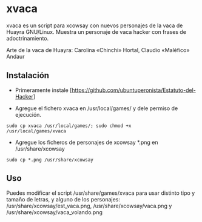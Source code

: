 # xvaca

xvaca es un script para xcowsay con nuevos personajes de la vaca de Huayra GNU/Linux.
Muestra un personaje de vaca hacker con frases de adoctrinamiento.

Arte de la vaca de Huayra: Carolina «Chinchi» Hortal, Claudio «Maléfico» Andaur

## Instalación

* Primeramente instale [https://github.com/ubuntuperonista/Estatuto-del-Hacker]

* Agregue el fichero <file>xvaca</file> en /usr/local/games/ y dele permiso de ejecución.

<code>sudo cp xvaca /usr/local/games/; sudo chmod +x /usr/local/games/xvaca</code>

* Agregue los ficheros de personajes de xcowsay *.png en /usr/share/xcowsay

<code>sudo cp *.png /usr/share/xcowsay</code>

## Uso

Puedes modificar el script <file>/usr/share/games/xvaca</file> para usar distinto tipo y tamaño de letras, y alguno de los personajes: <file>/usr/share/xcowsay/est_vaca.png</file>, <file>/usr/share/xcowsay/vaca.png</file> y <file>/usr/share/xcowsay/vaca_volando.png</file> 
